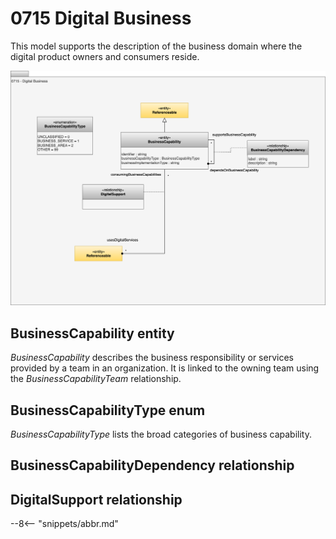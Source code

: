 <!-- SPDX-License-Identifier: CC-BY-4.0 -->
<!-- Copyright Contributors to the ODPi Egeria project. -->

# 0715 Digital Business

This model supports the description of the business domain where the digital product owners and consumers reside.

![UML](0715-Digital-Business.svg)


## BusinessCapability entity

*BusinessCapability* describes the business responsibility or services provided by a team in an organization.  It is linked to the owning team using the *BusinessCapabilityTeam* relationship.

## BusinessCapabilityType enum

*BusinessCapabilityType* lists the broad categories of business capability.


## BusinessCapabilityDependency relationship


## DigitalSupport relationship


--8<-- "snippets/abbr.md"